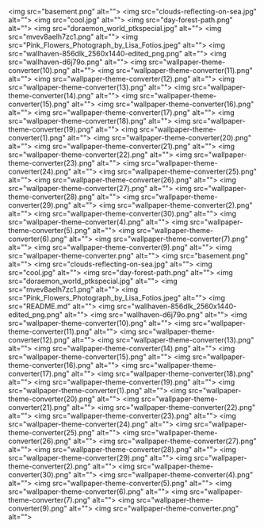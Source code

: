 <img src="basement.png" alt=""\>
<img src="clouds-reflecting-on-sea.jpg" alt=""\>
<img src="cool.jpg" alt=""\>
<img src="day-forest-path.png" alt=""\>
<img src="doraemon_world_ptkspecial.jpg" alt=""\>
<img src="mvev8aelh7zc1.png" alt=""\>
<img src="Pink_Flowers_Photograph_by_Lisa_Fotios.jpeg" alt=""\>
<img src="wallhaven-856dlk_2560x1440-edited_png.png" alt=""\>
<img src="wallhaven-d6j79o.png" alt=""\>
<img src="wallpaper-theme-converter(10).png" alt=""\>
<img src="wallpaper-theme-converter(11).png" alt=""\>
<img src="wallpaper-theme-converter(12).png" alt=""\>
<img src="wallpaper-theme-converter(13).png" alt=""\>
<img src="wallpaper-theme-converter(14).png" alt=""\>
<img src="wallpaper-theme-converter(15).png" alt=""\>
<img src="wallpaper-theme-converter(16).png" alt=""\>
<img src="wallpaper-theme-converter(17).png" alt=""\>
<img src="wallpaper-theme-converter(18).png" alt=""\>
<img src="wallpaper-theme-converter(19).png" alt=""\>
<img src="wallpaper-theme-converter(1).png" alt=""\>
<img src="wallpaper-theme-converter(20).png" alt=""\>
<img src="wallpaper-theme-converter(21).png" alt=""\>
<img src="wallpaper-theme-converter(22).png" alt=""\>
<img src="wallpaper-theme-converter(23).png" alt=""\>
<img src="wallpaper-theme-converter(24).png" alt=""\>
<img src="wallpaper-theme-converter(25).png" alt=""\>
<img src="wallpaper-theme-converter(26).png" alt=""\>
<img src="wallpaper-theme-converter(27).png" alt=""\>
<img src="wallpaper-theme-converter(28).png" alt=""\>
<img src="wallpaper-theme-converter(29).png" alt=""\>
<img src="wallpaper-theme-converter(2).png" alt=""\>
<img src="wallpaper-theme-converter(30).png" alt=""\>
<img src="wallpaper-theme-converter(4).png" alt=""\>
<img src="wallpaper-theme-converter(5).png" alt=""\>
<img src="wallpaper-theme-converter(6).png" alt=""\>
<img src="wallpaper-theme-converter(7).png" alt=""\>
<img src="wallpaper-theme-converter(9).png" alt=""\>
<img src="wallpaper-theme-converter.png" alt=""\>
<img src="basement.png" alt=""\>
<img src="clouds-reflecting-on-sea.jpg" alt=""\>
<img src="cool.jpg" alt=""\>
<img src="day-forest-path.png" alt=""\>
<img src="doraemon_world_ptkspecial.jpg" alt=""\>
<img src="mvev8aelh7zc1.png" alt=""\>
<img src="Pink_Flowers_Photograph_by_Lisa_Fotios.jpeg" alt=""\>
<img src="README.md" alt=""\>
<img src="wallhaven-856dlk_2560x1440-edited_png.png" alt=""\>
<img src="wallhaven-d6j79o.png" alt=""\>
<img src="wallpaper-theme-converter(10).png" alt=""\>
<img src="wallpaper-theme-converter(11).png" alt=""\>
<img src="wallpaper-theme-converter(12).png" alt=""\>
<img src="wallpaper-theme-converter(13).png" alt=""\>
<img src="wallpaper-theme-converter(14).png" alt=""\>
<img src="wallpaper-theme-converter(15).png" alt=""\>
<img src="wallpaper-theme-converter(16).png" alt=""\>
<img src="wallpaper-theme-converter(17).png" alt=""\>
<img src="wallpaper-theme-converter(18).png" alt=""\>
<img src="wallpaper-theme-converter(19).png" alt=""\>
<img src="wallpaper-theme-converter(1).png" alt=""\>
<img src="wallpaper-theme-converter(20).png" alt=""\>
<img src="wallpaper-theme-converter(21).png" alt=""\>
<img src="wallpaper-theme-converter(22).png" alt=""\>
<img src="wallpaper-theme-converter(23).png" alt=""\>
<img src="wallpaper-theme-converter(24).png" alt=""\>
<img src="wallpaper-theme-converter(25).png" alt=""\>
<img src="wallpaper-theme-converter(26).png" alt=""\>
<img src="wallpaper-theme-converter(27).png" alt=""\>
<img src="wallpaper-theme-converter(28).png" alt=""\>
<img src="wallpaper-theme-converter(29).png" alt=""\>
<img src="wallpaper-theme-converter(2).png" alt=""\>
<img src="wallpaper-theme-converter(30).png" alt=""\>
<img src="wallpaper-theme-converter(4).png" alt=""\>
<img src="wallpaper-theme-converter(5).png" alt=""\>
<img src="wallpaper-theme-converter(6).png" alt=""\>
<img src="wallpaper-theme-converter(7).png" alt=""\>
<img src="wallpaper-theme-converter(9).png" alt=""\>
<img src="wallpaper-theme-converter.png" alt=""\>
<img src="basement.png" alt=""/>
<img src="clouds-reflecting-on-sea.jpg" alt=""/>
<img src="cool.jpg" alt=""/>
<img src="day-forest-path.png" alt=""/>
<img src="doraemon_world_ptkspecial.jpg" alt=""/>
<img src="mvev8aelh7zc1.png" alt=""/>
<img src="Pink_Flowers_Photograph_by_Lisa_Fotios.jpeg" alt=""/>
<img src="README.md" alt=""/>
<img src="wallhaven-856dlk_2560x1440-edited_png.png" alt=""/>
<img src="wallhaven-d6j79o.png" alt=""/>
<img src="wallpaper-theme-converter(10).png" alt=""/>
<img src="wallpaper-theme-converter(11).png" alt=""/>
<img src="wallpaper-theme-converter(12).png" alt=""/>
<img src="wallpaper-theme-converter(13).png" alt=""/>
<img src="wallpaper-theme-converter(14).png" alt=""/>
<img src="wallpaper-theme-converter(15).png" alt=""/>
<img src="wallpaper-theme-converter(16).png" alt=""/>
<img src="wallpaper-theme-converter(17).png" alt=""/>
<img src="wallpaper-theme-converter(18).png" alt=""/>
<img src="wallpaper-theme-converter(19).png" alt=""/>
<img src="wallpaper-theme-converter(1).png" alt=""/>
<img src="wallpaper-theme-converter(20).png" alt=""/>
<img src="wallpaper-theme-converter(21).png" alt=""/>
<img src="wallpaper-theme-converter(22).png" alt=""/>
<img src="wallpaper-theme-converter(23).png" alt=""/>
<img src="wallpaper-theme-converter(24).png" alt=""/>
<img src="wallpaper-theme-converter(25).png" alt=""/>
<img src="wallpaper-theme-converter(26).png" alt=""/>
<img src="wallpaper-theme-converter(27).png" alt=""/>
<img src="wallpaper-theme-converter(28).png" alt=""/>
<img src="wallpaper-theme-converter(29).png" alt=""/>
<img src="wallpaper-theme-converter(2).png" alt=""/>
<img src="wallpaper-theme-converter(30).png" alt=""/>
<img src="wallpaper-theme-converter(4).png" alt=""/>
<img src="wallpaper-theme-converter(5).png" alt=""/>
<img src="wallpaper-theme-converter(6).png" alt=""/>
<img src="wallpaper-theme-converter(7).png" alt=""/>
<img src="wallpaper-theme-converter(9).png" alt=""/>
<img src="wallpaper-theme-converter.png" alt=""/>
